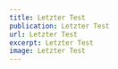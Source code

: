 ```yaml
---
title: Letzter Test
publication: Letzter Test
url: Letzter Test
excerpt: Letzter Test
image: Letzter Test
---
```

